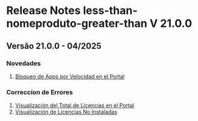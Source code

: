 # Release Notes less-than-nomeproduto-greater-than V 21.0.0

## **Versão 21.0.0 - 04/2025**


### **Novedades**

1. [Bloqueo de Apps por Velocidad en el Portal](Bloqueo-De-Apps-Por-Velocidad-En-El-Portal.md)

### **Correccíon de Errores**

1. [Visualización del Total de Licencias en el Portal](Visualización-Del-Total-De-Licencias-En-El-Portal.md)
2. [Visualización de Licencias No Instaladas](Visualización-De-Licencias-No-Instaladas.md)
